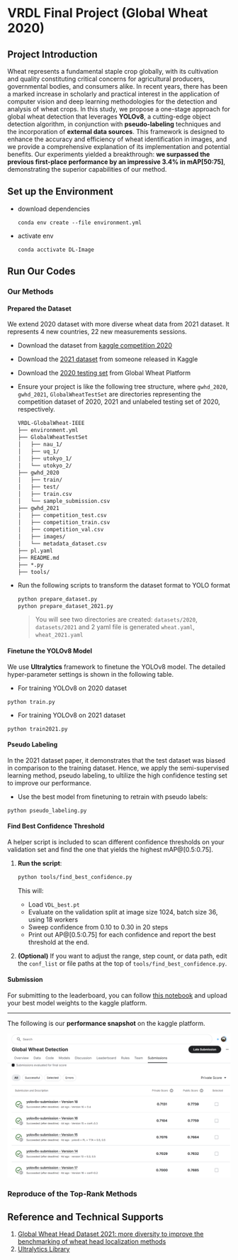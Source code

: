 # VRDL Final Project (Global Wheat 2020)


## Project Introduction

Wheat represents a fundamental staple crop globally, with its cultivation and quality constituting critical concerns for agricultural producers, governmental bodies, and consumers alike. In recent years, there has been a marked increase in scholarly and practical interest in the application of computer vision and deep learning methodologies for the detection and analysis of wheat crops. In this study, we propose a one-stage approach for global wheat detection that leverages **YOLOv8**, a cutting-edge object detection algorithm, in conjunction with **pseudo-labeling** techniques and the incorporation of **external data sources**. This framework is designed to enhance the accuracy and efficiency of wheat identification in images, and we provide a comprehensive explanation of its implementation and potential benefits. Our experiments yielded a breakthrough: **we surpassed the previous first-place performance by an impressive 3.4% in mAP[50:75]**, demonstrating the superior capabilities of our method. 

## Set up the Environment

- download dependencies
    ```
    conda env create --file environment.yml
    ```
- activate env
    ```
    conda acctivate DL-Image
    ```

## Run Our Codes

### Our Methods

#### Prepared the Dataset

We extend 2020 dataset with more diverse wheat data from 2021 dataset. It represents 4 new countries, 22 new measurements sessions.

-  Download the dataset from [kaggle competition 2020](https://www.kaggle.com/competitions/global-wheat-detection/data)

- Download the [2021 dataset](https://www.kaggle.com/datasets/bendvd/global-wheat-challenge-2021) from someone released in Kaggle

- Download the [2020 testing set](https://www.global-wheat.com/gwhd.html) from Global Wheat Platform

- Ensure your project is like the following tree structure, where `gwhd_2020`, `gwhd_2021`, `GlobalWheatTestSet` are directories representing the competition dataset of 2020, 2021 and unlabeled testing set of 2020, respectively.
    ```
    VRDL-GlobalWheat-IEEE
    ├── environment.yml
    ├── GlobalWheatTestSet
    │   ├── nau_1/
    │   ├── uq_1/
    │   ├── utokyo_1/
    │   └── utokyo_2/
    ├── gwhd_2020
    │   ├── train/
    │   ├── test/
    │   ├── train.csv
    │   └── sample_submission.csv
    ├── gwhd_2021
    │   ├── competition_test.csv
    │   ├── competition_train.csv
    │   ├── competition_val.csv
    │   ├── images/
    │   └── metadata_dataset.csv
    ├── pl.yaml
    ├── README.md
    ├── *.py
    ├── tools/
    ```

- Run the following scripts to transform the dataset format to YOLO format
    ```
    python prepare_dataset.py   
    python prepare_dataset_2021.py
    ```
    > You will see two directories are created: `datasets/2020`, `datasets/2021` and 2 yaml file is generated `wheat.yaml`, `wheat_2021.yaml`

#### Finetune the YOLOv8 Model
We use **Ultralytics** framework to finetune the YOLOv8 model. The detailed hyper-parameter settings is shown in the following table.

- For training YOLOv8 on 2020 dataset
```
python train.py
```
- For training YOLOv8 on 2021 dataset
```
python train2021.py
```

#### Pseudo Labeling
In the 2021 dataset paper, it demonstrates that the test dataset was biased in comparison to the training dataset. Hence, we apply the semi-supervised learning method, pseudo labeling, to ultilize the high confidence testing set to improve our performance.

- Use the best model from finetuning to retrain with pseudo labels:
```
python pseudo_labeling.py
```

#### Find Best Confidence Threshold

A helper script is included to scan different confidence thresholds on your validation set and find the one that yields the highest mAP@[0.5:0.75].

1. **Run the script**:
    ```bash
    python tools/find_best_confidence.py
    ```
    This will:
    - Load `VDL_best.pt`
    - Evaluate on the validation split at image size 1024, batch size 36, using 18 workers
    - Sweep confidence from 0.10 to 0.30 in 20 steps
    - Print out AP@[0.5:0.75] for each confidence and report the best threshold at the end.

2. **(Optional)** If you want to adjust the range, step count, or data path, edit the `conf_list` or file paths at the top of `tools/find_best_confidence.py`.

#### Submission
For submitting to the leaderboard, you can follow [this notebook](https://www.kaggle.com/code/larrychen1120/yolov8x-submission) and upload your best model weights to the kaggle platform.

<hr>

The following is our **performance snapshot** on the kaggle platform.

![](/asset/performance.png)

### Reproduce of the Top-Rank Methods


## Reference and Technical Supports
1. [Global Wheat Head Dataset 2021: more diversity to improve the benchmarking of wheat head localization methods](https://arxiv.org/abs/2105.07660)
2. [Ultralytics Library](https://github.com/ultralytics/ultralytics)